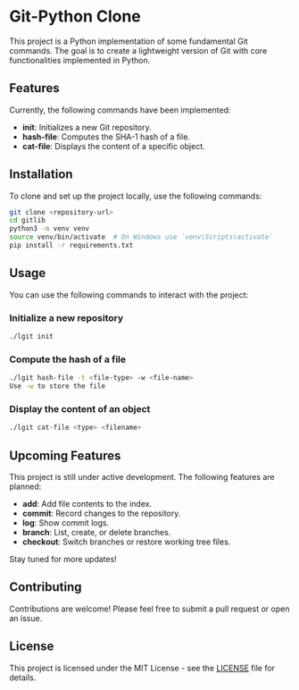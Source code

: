 
# Git-Python Clone

This project is a Python implementation of some fundamental Git commands. The goal is to create a lightweight version of Git with core functionalities implemented in Python.

## Features

Currently, the following commands have been implemented:

- **init**: Initializes a new Git repository.
- **hash-file**: Computes the SHA-1 hash of a file.
- **cat-file**: Displays the content of a specific object.

## Installation

To clone and set up the project locally, use the following commands:

```bash
git clone <repository-url>
cd gitlib
python3 -m venv venv
source venv/bin/activate  # On Windows use `venv\Scripts\activate`
pip install -r requirements.txt
```

## Usage

You can use the following commands to interact with the project:

### Initialize a new repository
```bash
./lgit init
```

### Compute the hash of a file
```bash
./lgit hash-file -t <file-type> -w <file-name>
Use -w to store the file
```

### Display the content of an object
```bash
./lgit cat-file <type> <filename>
```

## Upcoming Features

This project is still under active development. The following features are planned:

- **add**: Add file contents to the index.
- **commit**: Record changes to the repository.
- **log**: Show commit logs.
- **branch**: List, create, or delete branches.
- **checkout**: Switch branches or restore working tree files.

Stay tuned for more updates!

## Contributing

Contributions are welcome! Please feel free to submit a pull request or open an issue.

## License

This project is licensed under the MIT License - see the [LICENSE](LICENSE) file for details.